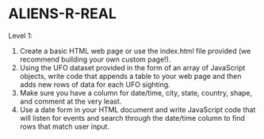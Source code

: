 # ALIENS-R-REAL

Level 1:
1) Create a basic HTML web page or use the index.html file provided (we recommend building your own custom page!).
2) Using the UFO dataset provided in the form of an array of JavaScript objects, write code that appends a table to your web page and then adds new rows of data for each UFO sighting.
3) Make sure you have a column for date/time, city, state, country, shape, and comment at the very least.
4) Use a date form in your HTML document and write JavaScript code that will listen for events and search through the date/time column to find rows that match user input.
